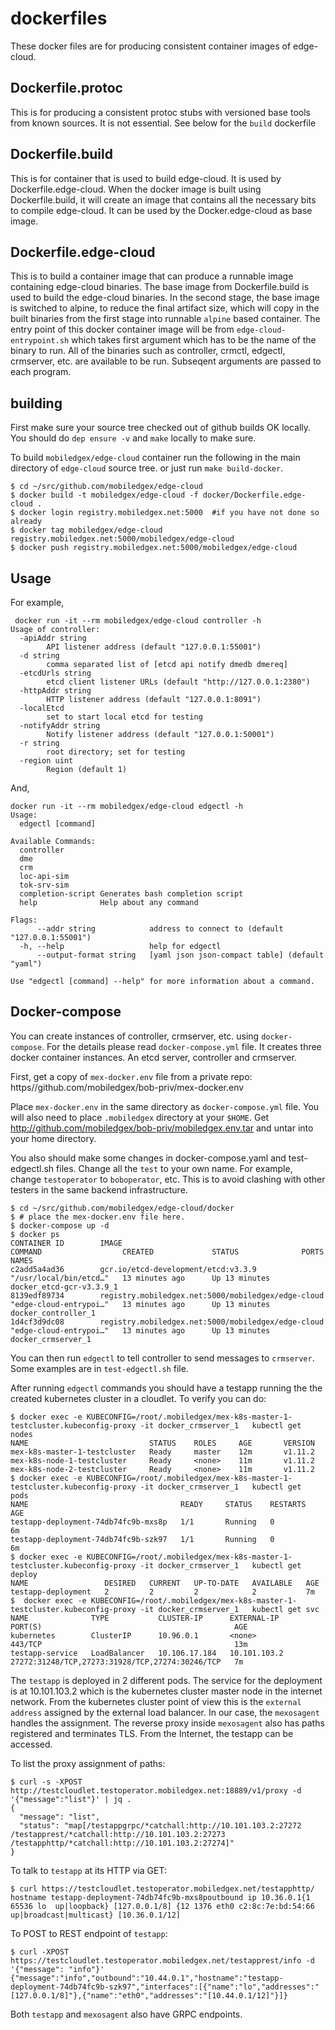 # dockerfiles

These docker files are for producing consistent container images of edge-cloud.

## Dockerfile.protoc

This is for producing a consistent protoc stubs with versioned base tools from known sources. It is not essential. See below for the `build` dockerfile

## Dockerfile.build

This is for container that is used to build edge-cloud. It is used by Dockerfile.edge-cloud.  When the docker image is built
using Dockerfile.build, it will create an image that contains all the necessary bits to compile edge-cloud.  It can be used
by the Docker.edge-cloud as base image.

## Dockerfile.edge-cloud

This is to build a container image that can produce a runnable image containing edge-cloud binaries. The base image from 
Dockerfile.build is used to build the edge-cloud binaries. In the second stage, the base image is switched to alpine, to 
reduce the final artifact size, which will copy in the built binaries from the first stage into runnable `alpine` based
container. The entry point of this docker container image will be from `edge-cloud-entrypoint.sh` which takes first
argument which has to be the name of the binary to run.  All of the binaries such as controller, crmctl, edgectl, crmserver, etc. are available to be run. Subseqent arguments are passed to each program.

## building

First make sure your source tree checked out of github builds OK locally.  You should do `dep ensure -v` and `make` locally to make sure.

To build `mobiledgex/edge-cloud` container run the following in the main directory of `edge-cloud` source tree.
or just run `make build-docker`.


```
$ cd ~/src/github.com/mobiledgex/edge-cloud
$ docker build -t mobiledgex/edge-cloud -f docker/Dockerfile.edge-cloud .
$ docker login registry.mobiledgex.net:5000  #if you have not done so already
$ docker tag mobiledgex/edge-cloud registry.mobiledgex.net:5000/mobiledgex/edge-cloud
$ docker push registry.mobiledgex.net:5000/mobiledgex/edge-cloud
```

## Usage

For example,


```
 docker run -it --rm mobiledgex/edge-cloud controller -h
Usage of controller:
  -apiAddr string
        API listener address (default "127.0.0.1:55001")
  -d string
        comma separated list of [etcd api notify dmedb dmereq]
  -etcdUrls string
        etcd client listener URLs (default "http://127.0.0.1:2380")
  -httpAddr string
        HTTP listener address (default "127.0.0.1:8091")
  -localEtcd
        set to start local etcd for testing
  -notifyAddr string
        Notify listener address (default "127.0.0.1:50001")
  -r string
        root directory; set for testing
  -region uint
        Region (default 1)
```

And,


```
docker run -it --rm mobiledgex/edge-cloud edgectl -h
Usage:
  edgectl [command]

Available Commands:
  controller
  dme
  crm
  loc-api-sim
  tok-srv-sim
  completion-script Generates bash completion script
  help              Help about any command

Flags:
      --addr string            address to connect to (default "127.0.0.1:55001")
  -h, --help                   help for edgectl
      --output-format string   [yaml json json-compact table] (default "yaml")

Use "edgectl [command] --help" for more information about a command.
```

## Docker-compose

You can create instances of controller, crmserver, etc. using `docker-compose`.
For the details please read `docker-compose.yml` file.  It creates three docker container
instances.  An etcd server, controller and crmserver.  

First, get a copy of `mex-docker.env` file from a private repo: https//github.com/mobiledgex/bob-priv/mex-docker.env

Place `mex-docker.env` in the same directory as `docker-compose.yml` file.
You will also need to place `.mobiledgex` directory at your `$HOME`.
Get http://github.com/mobiledgex/bob-priv/mobiledgex.env.tar and untar
into your home directory.

You also should make some changes in docker-compose.yaml and test-edgectl.sh files. Change all the `test` to your own name.  For example,
change `testoperator` to `boboperator`, etc.
This is to avoid clashing with other testers in the same backend infrastructure.

```
$ cd ~/src/github.com/mobiledgex/edge-cloud/docker
$ # place the mex-docker.env file here.
$ docker-compose up -d
$ docker ps
CONTAINER ID        IMAGE                                                COMMAND                  CREATED             STATUS              PORTS               NAMES
c2add5a4ad36        gcr.io/etcd-development/etcd:v3.3.9                  "/usr/local/bin/etcd…"   13 minutes ago      Up 13 minutes                           docker_etcd-gcr-v3.3.9_1
8139edf89734        registry.mobiledgex.net:5000/mobiledgex/edge-cloud   "edge-cloud-entrypoi…"   13 minutes ago      Up 13 minutes                           docker_controller_1
1d4cf3d9dc08        registry.mobiledgex.net:5000/mobiledgex/edge-cloud   "edge-cloud-entrypoi…"   13 minutes ago      Up 13 minutes                           docker_crmserver_1
```

You can then run `edgectl` to tell controller to send messages to `crmserver`.
Some examples are in `test-edgectl.sh` file.

After running `edgectl` commands you should have a testapp running the the created kubernetes cluster in a cloudlet. 
To verify you can do:

```
$ docker exec -e KUBECONFIG=/root/.mobiledgex/mex-k8s-master-1-testcluster.kubeconfig-proxy -it docker_crmserver_1   kubectl get  nodes
NAME                           STATUS    ROLES     AGE       VERSION
mex-k8s-master-1-testcluster   Ready     master    12m       v1.11.2
mex-k8s-node-1-testcluster     Ready     <none>    11m       v1.11.2
mex-k8s-node-2-testcluster     Ready     <none>    11m       v1.11.2
$ docker exec -e KUBECONFIG=/root/.mobiledgex/mex-k8s-master-1-testcluster.kubeconfig-proxy -it docker_crmserver_1   kubectl get  pods
NAME                                  READY     STATUS    RESTARTS   AGE
testapp-deployment-74db74fc9b-mxs8p   1/1       Running   0          6m
testapp-deployment-74db74fc9b-szk97   1/1       Running   0          6m
$ docker exec -e KUBECONFIG=/root/.mobiledgex/mex-k8s-master-1-testcluster.kubeconfig-proxy -it docker_crmserver_1   kubectl get deploy
NAME                 DESIRED   CURRENT   UP-TO-DATE   AVAILABLE   AGE
testapp-deployment   2         2         2            2           7m
$  docker exec -e KUBECONFIG=/root/.mobiledgex/mex-k8s-master-1-testcluster.kubeconfig-proxy -it docker_crmserver_1   kubectl get svc
NAME              TYPE           CLUSTER-IP      EXTERNAL-IP    PORT(S)                                           AGE
kubernetes        ClusterIP      10.96.0.1       <none>         443/TCP                                           13m
testapp-service   LoadBalancer   10.106.17.184   10.101.103.2   27272:31248/TCP,27273:31928/TCP,27274:30246/TCP   7m
```

The `testapp` is deployed in 2 different pods.  The service for the deployment is at 10.101.103.2 which is the kubernetes
cluster master node in the internet network.  From the kubernetes cluster point of view this is the `external address`
assigned by the external load balancer.  In our case, the `mexosagent` handles the assignment.  The reverse proxy
inside `mexosagent` also has paths registered and terminates TLS.  From the Internet, the testapp can be accessed.

To list the proxy assignment of paths:

```
$ curl -s -XPOST  http://testcloudlet.testoperator.mobiledgex.net:18889/v1/proxy -d '{"message":"list"}' | jq .
{
  "message": "list",
  "status": "map[/testappgrpc/*catchall:http://10.101.103.2:27272 /testapprest/*catchall:http://10.101.103.2:27273 /testapphttp/*catchall:http://10.101.103.2:27274]"
}
```

To talk to `testapp` at its HTTP via GET:

```
$ curl https://testcloudlet.testoperator.mobiledgex.net/testapphttp/
hostname testapp-deployment-74db74fc9b-mxs8poutbound ip 10.36.0.1{1 65536 lo  up|loopback} [127.0.0.1/8] {12 1376 eth0 c2:8c:7e:bd:54:66 up|broadcast|multicast} [10.36.0.1/12]
```

To POST to REST endpoint of `testapp`:

```
$ curl -XPOST https://testcloudlet.testoperator.mobiledgex.net/testapprest/info -d '{"message": "info"}'
{"message":"info","outbound":"10.44.0.1","hostname":"testapp-deployment-74db74fc9b-szk97","interfaces":[{"name":"lo","addresses":"[127.0.0.1/8]"},{"name":"eth0","addresses":"[10.44.0.1/12]"}]}
```

Both `testapp` and `mexosagent` also have GRPC endpoints.
